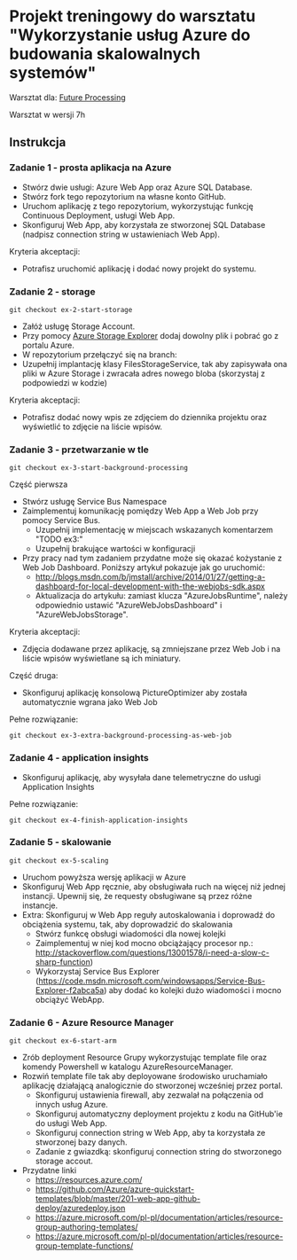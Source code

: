 # Projekt treningowy do warsztatu "Wykorzystanie usług Azure do budowania skalowalnych systemów" 

Warsztat dla: [Future Processing](https://www.future-processing.pl/)

Warsztat w wersji 7h

## Instrukcja

### Zadanie 1 - prosta aplikacja na Azure

- Stwórz dwie usługi: Azure Web App oraz Azure SQL Database.
- Stwórz fork tego repozytorium na własne konto GitHub.
- Uruchom aplikację z tego repozytorium, wykorzystując funkcję Continuous Deployment, usługi Web App.
- Skonfiguruj Web App, aby korzystała ze stworzonej SQL Database (nadpisz connection string w ustawieniach Web App).

Kryteria akceptacji:
- Potrafisz uruchomić aplikację i dodać nowy projekt do systemu.

### Zadanie 2 - storage


``` git 
git checkout ex-2-start-storage 

```

- Załóż usługę Storage Account.
- Przy pomocy [Azure Storage Explorer](https://azurestorageexplorer.codeplex.com/) dodaj dowolny plik i pobrać go z portalu Azure.
- W repozytorium przełączyć się na branch: 
- Uzupełnij implantację klasy FilesStorageService, tak aby zapisywała ona pliki w Azure Storage i zwracała adres nowego bloba (skorzystaj z podpowiedzi w kodzie)

Kryteria akceptacji:
- Potrafisz dodać nowy wpis ze zdjęciem do dziennika projektu oraz wyświetlić to zdjęcie na liście wpisów.

### Zadanie 3 - przetwarzanie w tle

``` git 
git checkout ex-3-start-background-processing

```
Część pierwsza

- Stwórz usługę Service Bus Namespace
- Zaimplementuj komunikację pomiędzy Web App a Web Job przy pomocy Service Bus. 
	- Uzupełnij implementację w miejscach wskazanych komentarzem "TODO ex3:"
    - Uzupełnij brakujące wartości w konfiguracji
- Przy pracy nad tym zadaniem przydatne może się okazać kożystanie z Web Job Dashboard. Poniższy artykuł pokazuje jak go uruchomić:
    - http://blogs.msdn.com/b/jmstall/archive/2014/01/27/getting-a-dashboard-for-local-development-with-the-webjobs-sdk.aspx
    - Aktualizacja do artykułu: zamiast klucza "AzureJobsRuntime", należy odpowiednio ustawić "AzureWebJobsDashboard" i "AzureWebJobsStorage".
    
Kryteria akceptacji:
- Zdjęcia dodawane przez aplikację, są zmniejszane przez Web Job i na liście wpisów wyświetlane są ich miniatury.

Część druga:
- Skonfiguruj aplikację konsolową PictureOptimizer aby została automatycznie wgrana jako Web Job

Pełne rozwiązanie:
``` git 
git checkout ex-3-extra-background-processing-as-web-job

```


### Zadanie 4 - application insights

- Skonfiguruj aplikację, aby wysyłała dane telemetryczne do usługi Application Insights

Pełne rozwiązanie:

``` git 
git checkout ex-4-finish-application-insights

```

### Zadanie 5 - skalowanie

``` git 
git checkout ex-5-scaling

```

- Uruchom powyższa wersję aplikacji w Azure
- Skonfiguruj Web App ręcznie, aby obsługiwała ruch na więcej niż jednej instancji. Upewnij się, że requesty obsługiwane są przez różne instancje.
- Extra: Skonfiguruj w Web App reguły autoskalowania i doprowadź do obciążenia systemu, tak, aby doprowadzić do skalowania
    - Stwórz funkcę obsługi wiadomości dla nowej kolejki
    - Zaimplementuj w niej kod mocno obciążający procesor np.: http://stackoverflow.com/questions/13001578/i-need-a-slow-c-sharp-function)
    - Wykorzystaj Service Bus Explorer (https://code.msdn.microsoft.com/windowsapps/Service-Bus-Explorer-f2abca5a) aby dodać ko kolejki dużo wiadomości i mocno obciążyć WebApp.


### Zadanie 6 - Azure Resource Manager

``` git 
git checkout ex-6-start-arm

```

- Zrób deployment Resource Grupy wykorzystując template file oraz komendy Powershell w katalogu AzureResourceManager.
- Rozwiń template file tak aby deployowane środowisko uruchamiało aplikację działającą analogicznie do stworzonej wcześniej przez portal.
    - Skonfiguruj ustawienia firewall, aby zezwalał na połączenia od innych usług Azure.
    - Skonfiguruj automatyczny deployment projektu z kodu na GitHub'ie do usługi Web App.
    - Skonfiguruj connection string w Web App, aby ta korzystała ze stworzonej bazy danych.
    - Zadanie z gwiazdką: skonfiguruj connection string do stworzonego storage accout.
- Przydatne linki 
    - https://resources.azure.com/
    - https://github.com/Azure/azure-quickstart-templates/blob/master/201-web-app-github-deploy/azuredeploy.json
    - https://azure.microsoft.com/pl-pl/documentation/articles/resource-group-authoring-templates/
    - https://azure.microsoft.com/pl-pl/documentation/articles/resource-group-template-functions/ 

